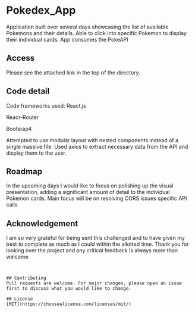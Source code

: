 # Pokedex_App
Application built over several days showcasing the list of available Pokemons and their details. Able to click into specific Pokemon to display their individual cards. App consumes the PokeAPI

## Access

Please see the attached link in the top of the directory.



## Code detail

Code frameworks used:
React.js

Reacr-Router

Bootsrap4

Attempted to use modular layout with nested components instead of a single massive file. Used axios to extract necessary data from the API and display them to the user.

## Roadmap
In the upcoming days I would like to focus on polishing up the visual presentation, adding a significant amount of detail to the individual Pokemon cards. Main focus will be on resolving CORS issues specific API calls

## Acknowledgement
I am so very grateful for being sent this challenged and to have given my best to complete as much as I could within the allotted time. Thank you for looking over the project and any critical feedback is always more than welcome

```


## Contributing
Pull requests are welcome. For major changes, please open an issue first to discuss what you would like to change.

## License
[MIT](https://choosealicense.com/licenses/mit/)

